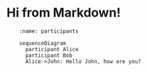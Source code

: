 # Hi from Markdown!

```{mermaid}
    :name: participants

    sequenceDiagram
      participant Alice
      participant Bob
      Alice->John: Hello John, how are you?
```
